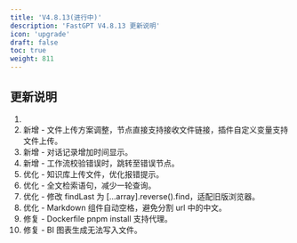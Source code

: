 ```yaml
---
title: 'V4.8.13(进行中)'
description: 'FastGPT V4.8.13 更新说明'
icon: 'upgrade'
draft: false
toc: true
weight: 811
---
```


## 更新说明

1. 
2. 新增 - 文件上传方案调整，节点直接支持接收文件链接，插件自定义变量支持文件上传。
3. 新增 - 对话记录增加时间显示。
4. 新增 - 工作流校验错误时，跳转至错误节点。
5. 优化 - 知识库上传文件，优化报错提示。
6. 优化 - 全文检索语句，减少一轮查询。
7. 优化 - 修改 findLast 为 [...array].reverse().find，适配旧版浏览器。
8. 优化 - Markdown 组件自动空格，避免分割 url 中的中文。
9. 修复 - Dockerfile pnpm install 支持代理。
10. 修复 - BI 图表生成无法写入文件。

